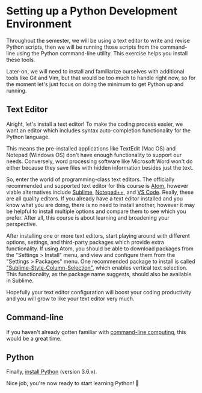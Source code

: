 # Setting up a Python Development Environment

Throughout the semester, we will be using a text editor to write and revise Python scripts, then we will be running those scripts from the command-line using the Python command-line utility. This exercise helps you install these tools.

Later-on, we will need to install and familiarize ourselves with additional tools like Git and Vim, but that would be too much to handle right now, so for the moment let's just focus on doing the minimum to get Python up and running.

## Text Editor

Alright, let's install a text editor! To make the coding process easier, we want an editor which includes syntax auto-completion functionality for the Python language.

<!--
![a screenshot of the text editor's helpful autocomplete functionality](img/atom-python-autocomplete.gif)
-->

This means the pre-installed applications like TextEdit (Mac OS) and Notepad (Windows OS) don't have enough functionality to support our needs. Conversely, word processing software like Microsoft Word won't do either because they save  files with hidden information besides just the text.

So, enter the world of programming-class text editors. The officially recommended and supported text editor for this course is [Atom](https://atom.io/), however viable alternatives include [Sublime](https://www.sublimetext.com/), [Notepad++](https://notepad-plus-plus.org/), and [VS Code](https://code.visualstudio.com/). Really, these are all quality editors. If you already have a text editor installed and you know what you are doing, there is no need to install another, however it may be helpful to install multiple options and compare them to see which you prefer. After all, this course is about learning and broadening your perspective.

After installing one or more text editors, start playing around with different options, settings, and third-party packages which provide extra functionality. If using Atom, you should be able to download packages from the "Settings > Install" menu, and view and configure them from the "Settings > Packages" menu. One recommended package to install is called ["Sublime-Style-Column-Selection"](https://atom.io/packages/Sublime-Style-Column-Selection), which enables vertical text selection. This functionality, as the package name suggests, should also be available in Sublime.

<!--
![a screenshot of the text editor's column selection](img/atom-column-selection.gif)
-->

Hopefully your text editor configuration will boost your coding productivity and you will grow to like your text editor very much.

## Command-line

If you haven't already gotten familiar with [command-line computing](/exercises/command-line-computing/exercise.md), this would be a great time.

## Python

Finally, [install Python](/notes/programming-languages/python/installation.md) (version 3.6.x).

Nice job, you're now ready to start learning Python! :snake:
